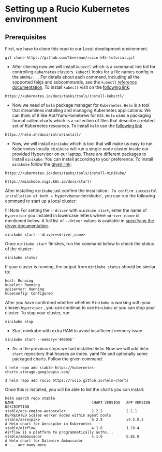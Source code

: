 # Setting up a Rucio Kubernetes environment

## Prerequisites

First, we have to clone this repo to our Local development environment. 

```
git clone https://github.com/tbeerman/rucio-k8s-tutorial.git
```
- After cloning now we will install `kubectl` which is a command line toll for controlling `Kubernetes` clusters. `kubectl` looks for a file names config in the `$HOME/...` For details about each command, including all the sopported falgs and subcommands, see the `kubectl` [reference documentation](https://kubernetes.io/docs/tasks/tools/install-kubectl/). To install `kubectl` visit on the [following link](https://kubernetes.io/docs/tasks/tools/install-kubectl/):

```
https://kubernetes.io/docs/tasks/tools/install-kubectl/
```

- Now we need of `helm` package manager for `Kubernetes`. `Helm` is a tool that streamlines installing and managing Kubernetes applications. We can think of it like Apt/Yum/Homebrew for `K8S`. `Helm` uses a packaging format called charts which is a collection of files that describe a related set of Kubernetes resources. To install `helm` use the [following link](https://helm.sh/docs/intro/install/)

```
https://helm.sh/docs/intro/install/
```

- Now, we will install `minikube` which is tool that will make us easy to run Kubernetes locally. `Minikube` will run a single-node cluster inside our provided Hypervisor on our laptop. There are different packages to install `minikube`. You can install according to your preference. To install `minikube` follow the [given link](https://kubernetes.io/docs/tasks/tools/install-minikube/):

```
https://kubernetes.io/docs/tasks/tools/install-minikube/

https://minikube.sigs.k8s.io/docs/start/
```
After installing `minikube` just confirm the installation`. To confirm successful installation of both a `hypervisor` and `minikube`, you can run the following command to start up a local cluster:

!!! Note
       For setting the `--driver` with `minikube start`, enter the name of `hypervisor` you instaled in lowercase letters where `<driver_name>` is mentioned below. A full list of `--driver` values is available in [specifying the driver documentation](https://kubernetes.io/docs/setup/learning-environment/minikube/#specifying-the-vm-driver).

```
minikube start --driver=<driver_name>
```

Once `minikube start` finishes, run the command below to check the status of the cluster:

```
minikube status
```

If your cluster is running, the output from `minikube status` should be similar to:

```
host: Running
kubelet: Running
apiserver: Running
kubeconfig: Configured
```

After you have confirmed whether whether `Minikube` is working with your chosen `hypervisor` , you can continue to use `Minikube` or you can stop your cluster. To stop your cluster, run:

```
minikube stop
```

- Start minikube with extra RAM to avoid insufficient memory issue:

```
minikube start --memory='4000mb'
```

- As in the previous steps we had installed `Helm`. Now we will add `Helm chart` repository that houses an index. yaml file and optionally some packaged charts. Follow the given command:

```
$ helm repo add stable https://kubernetes-charts.storage.googleapis.com/

$ helm repo add rucio https://rucio.github.io/helm-charts
```

Once this is installed, you will be able to list the charts you can install:

```
helm search repo stable
NAME                                    CHART VERSION   APP VERSION                     DESCRIPTION
stable/acs-engine-autoscaler            2.2.2           2.1.1                           DEPRECATED Scales worker nodes within agent pools
stable/aerospike                        0.2.8           v4.5.0.5                        A Helm chart for Aerospike in Kubernetes
stable/airflow                          4.1.0           1.10.4                          Airflow is a platform to programmatically autho...
stable/ambassador                       4.1.0           0.81.0                          A Helm chart for Datawire Ambassador
# ... and many more
```






